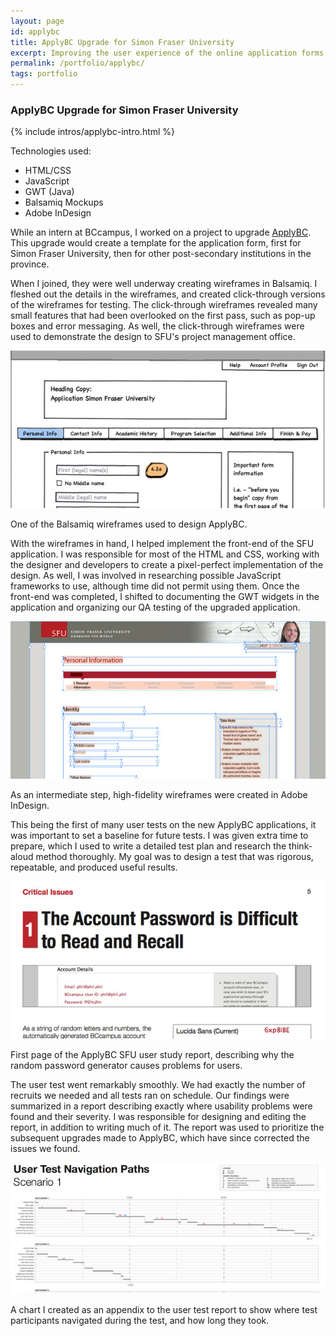 ```yaml
---
layout: page
id: applybc
title: ApplyBC Upgrade for Simon Fraser University
excerpt: Improving the user experience of the online application forms for universities in British Columbia.
permalink: /portfolio/applybc/
tags: portfolio
---
```


<div class="piece">
    <h3 id="abctest">ApplyBC Upgrade for Simon Fraser University</h3>
    {% include intros/applybc-intro.html %}
    <div class="techs">
        <p>Technologies used:</p>
        <ul>
            <li>HTML/CSS</li>
            <li>JavaScript</li>
            <li>GWT (Java)</li>
            <li>Balsamiq Mockups</li>
            <li>Adobe InDesign</li>
        </ul>
    </div>
    <div class="block">
        <div class="left">
            <p>While an intern at BCcampus, I worked on a project to upgrade <a href="https://applybc.ca">ApplyBC</a>. This upgrade would create a template for the application form, first for Simon Fraser University, then for other post-secondary institutions in the province.</p>
            <p>When I joined, they were well underway creating wireframes in Balsamiq. I fleshed out the details in the wireframes, and created click-through versions of the wireframes for testing. The click-through wireframes revealed many small features that had been overlooked on the first pass, such as pop-up boxes and error messaging. As well, the click-through wireframes were used to demonstrate the design to SFU's project management office.</p>
        </div>
        <div class="clear"></div>
    </div>
    <div class="block">
        <div class="left">
            <img src="balsamiq_pi.jpg" class="lesser" />
        </div>
        <div class="right">
            <p>One of the Balsamiq wireframes used to design ApplyBC.</p> 
        </div>
        <div class="clear"></div>
    </div>
    <div class="block">
        <div class="left">
            <p>With the wireframes in hand, I helped implement the front-end of the SFU application. I was responsible for most of the HTML and CSS, working with the designer and developers to create a pixel-perfect implementation of the design. As well, I was involved in researching possible JavaScript frameworks to use, although time did not permit using them. Once the front-end was completed, I shifted to documenting the GWT widgets in the application and organizing our QA testing of the upgraded application.</p>
        </div>
        <div class="clear"></div>
    </div>
    <div class="block">
        <div class="left">
            <img src="id_pi.jpg" class="lesser" />
        </div>
        <div class="right">
            <p>As an intermediate step, high-fidelity wireframes were created in Adobe InDesign.</p> 
        </div>
        <div class="clear"></div>
    </div>
    <div class="block">
        <div class="left">
            <p>This being the first of many user tests on the new ApplyBC applications, it was important to set a baseline for future tests. I was given extra time to prepare, which I used to write a detailed test plan and research the think-aloud method thoroughly. My goal was to design a test that was rigorous, repeatable, and produced useful results.</p>
        </div>
        <div class="clear"></div>
    </div>
    <div class="block">
        <div class="left">
            <img src="report_crit.jpg" class="lesser" />
        </div>
        <div class="right">
            <p>First page of the ApplyBC SFU user study report, describing why the random password generator causes problems for users.</p> 
        </div>
        <div class="clear"></div>
    </div>
    <div class="block">
        <div class="left">
            <p>The user test went remarkably smoothly. We had exactly the number of recruits we needed and all tests ran on schedule. Our findings were summarized in a report describing exactly where usability problems were found and their severity. I was responsible for designing and editing the report, in addition to writing much of it. The report was used to prioritize the subsequent upgrades made to ApplyBC, which have since corrected the issues we found.</p> 
        </div>
        <div class="clear"></div>
    </div>
    <div class="block">
        <div class="left">
            <img src="paths_s1.jpg" class="lesser" />
        </div>
        <div class="right">
            <p>A chart I created as an appendix to the user test report to show where test participants navigated during the test, and how long they took.</p> 
        </div>
        <div class="clear"></div>
    </div>
</div>